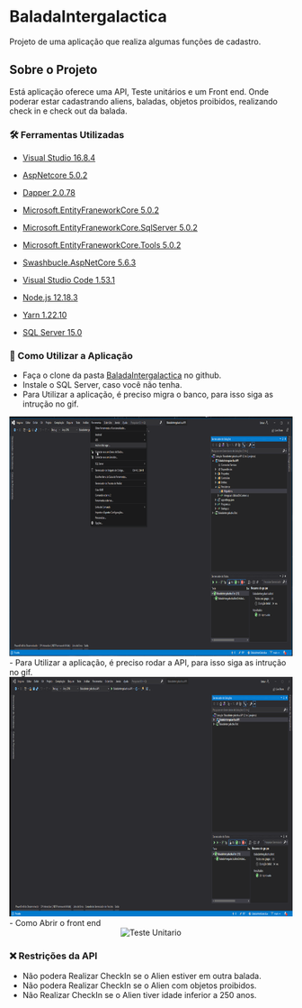 # BaladaIntergalactica
Projeto de uma aplicação que realiza algumas funções de cadastro. 

##  Sobre o Projeto

Está aplicação oferece uma API, Teste unitários e um Front end. Onde poderar estar cadastrando aliens, baladas, objetos proibidos, realizando check in e check out da balada.


### 🛠 Ferramentas Utilizadas

- [Visual Studio 16.8.4](https://visualstudio.microsoft.com/pt-br/)
- [AspNetcore 5.0.2](https://versionsof.net/core/5.0/5.0.2/)
- [Dapper 2.0.78](https://www.nuget.org/packages/Dapper/)
- [Microsoft.EntityFraneworkCore 5.0.2](https://www.nuget.org/packages/Microsoft.EntityFrameworkCore/5.0.2)
- [Microsoft.EntityFraneworkCore.SqlServer 5.0.2](https://www.nuget.org/packages/Microsoft.EntityFrameworkCore.SqlServer/)
- [Microsoft.EntityFraneworkCore.Tools 5.0.2](https://www.nuget.org/packages/Microsoft.EntityFrameworkCore.Tools)
- [Swashbucle.AspNetCore 5.6.3](https://www.nuget.org/packages/Swashbuckle.AspNetCore/)

- [Visual Studio Code 1.53.1](https://code.visualstudio.com/updates/v1_53)
- [Node.js 12.18.3](https://nodejs.org/en/blog/release/v12.18.3/) 
- [Yarn 1.22.10](https://classic.yarnpkg.com/en/docs/install/#windows-stable)

- [SQL Server 15.0](https://www.microsoft.com/pt-br/sql-server/sql-server-downloads)



### 🤔 Como Utilizar a Aplicação

- Faça o clone da pasta [BaladaIntergalactica](https://github.com/BrunoBastos97/BaladaIntergalactica.git) no github.
- Instale o SQL Server, caso você não tenha.
- Para Utilizar a aplicação, é preciso migra o banco, para isso siga as intrução no gif.
<div align="center">
    <img src="Gif/MigrandoOBancoDeDados.gif"
    alt="Teste Unitario" height="425">    
</div>
- Para Utilizar a aplicação, é preciso rodar a API, para isso siga as intrução no gif.
<div align="center">
    <img src="Gif/API.gif"
    alt="Teste Unitario" height="425">    
</div>
- Como Abrir o front end
<div align="center">
    <img src="Gif/AbrirFront.gif"
    alt="Teste Unitario" height="425">    
</div>

### ❌ Restrições da API

- Não podera Realizar CheckIn se o Alien estiver em outra balada.
- Não podera Realizar CheckIn se o Alien com objetos proibidos.
- Não Realizar CheckIn se o Alien tiver idade inferior a 250 anos.
